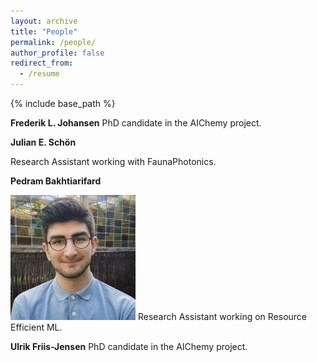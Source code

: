 ```yaml
---
layout: archive
title: "People"
permalink: /people/
author_profile: false
redirect_from:
  - /resume
---
```


{% include base_path %}

**Frederik L. Johansen**
PhD candidate in the AIChemy project. 

**Julian E. Schön**

Research Assistant working with FaunaPhotonics.

**Pedram Bakhtiarifard**

![image](pedram.jpeg) Research Assistant working on Resource Efficient ML.

**Ulrik Friis-Jensen** 
PhD candidate in the AIChemy project.
